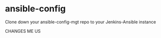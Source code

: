 # ansible-config
Clone down your ansible-config-mgt repo to your Jenkins-Ansible instance

CHANGES ME US
